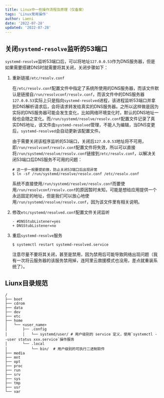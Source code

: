 ```yaml
---
title: Linux中一些操作流程及原理（仅备案）
tags: 'Linux常用操作'
author: Laeni
date: '2022-07-28'
updated: '2022-07-28'
---
```


## 关闭`systemd-resolve`监听的53端口

`systemd-resolve`监听53端口后，可以将地址`127.0.0.53`作为DNS服务器，但是如果需要搭建DNS时就需要将其关闭，关闭步骤如下：

1. 重新链接`/etc/resolv.conf`

   在`/etc/resolv.conf`配置文件中指定了系统所使用的DNS服务器，而该文件默认是链接自`/run/resolvconf/resolv.conf`，而该文件中的DNS服务器`127.0.0.53`实际上只是指向`systemd-resolved`进程，该进程监听53端口并拿到DNS解析请求后，会将请求转发给真实的DNS服务器。之所以这样做是因为实际的DNS服务器可能会发生变化，比如网络环境变化时，默认的DNS地址一般也会随之变化。而`/run/systemd/resolve/resolv.conf`配置文件记录了真实DNS地址，该文件由`systemd-resolved`管理，不能人为编辑，当DNS变更后，`systemd-resolved`会自动更新该配置文件。

   由于需要关闭该程序监听的53端口，关闭后`127.0.0.53`地址将不可用，即`/run/resolvconf/resolv.conf`配置文件将失效，所以可以直接将`/run/systemd/resolve/resolv.conf`链接到`/etc/resolv.conf`，以解决关闭53端口后DNS服务不可用的问题：

   ```shell
   # 这一步一般要提前做，防止关闭53端口后出现异常
   $ ln -sf /run/systemd/resolve/resolv.conf /etc/resolv.conf
   ```

   系统不直接使用`/run/systemd/resolve/resolv.conf`而要使用`/run/resolvconf/resolv.conf`的原因暂时未知，可能是想给应用提供一个永远固定的地址，但是我们可以放心地使用`/run/systemd/resolve/resolv.conf`，因为该文件里有相关说明。

2. 修改`etc/systemd/resolved.conf`配置文件关闭监听

   ```text
   - #DNSStubListener=yes
   + DNSStubListener=no
   ```

3. 重启`systemd-resolve`服务

   ```shell
   $ systemctl restart systemd-resolved.service
   ```

   注意尽量不要将其关闭，甚至是禁用，因为禁用后可能导致网络出现问题（我有一次将云服务器的该服务禁用掉，连阿里云救援模式也没用，差点就重装系统了）。



## Liunx目录规范

```shell
/
├── boot
├── cdrom
├── data
├── dev
├── etc
├── home
│   └── <user_name>
│       ├── .config
│       │   └── systemd/user/ # 用户级别的 service 定义，使用`systemctl --user status xxx.service`操作服务
│       └── .local
│           └── bin/  # 用户级别的可执行二进制软件
├── media
├── mnt
├── opt
├── proc
├── run
├── srv
├── sys
├── tmp
├── usr
└── var
```



